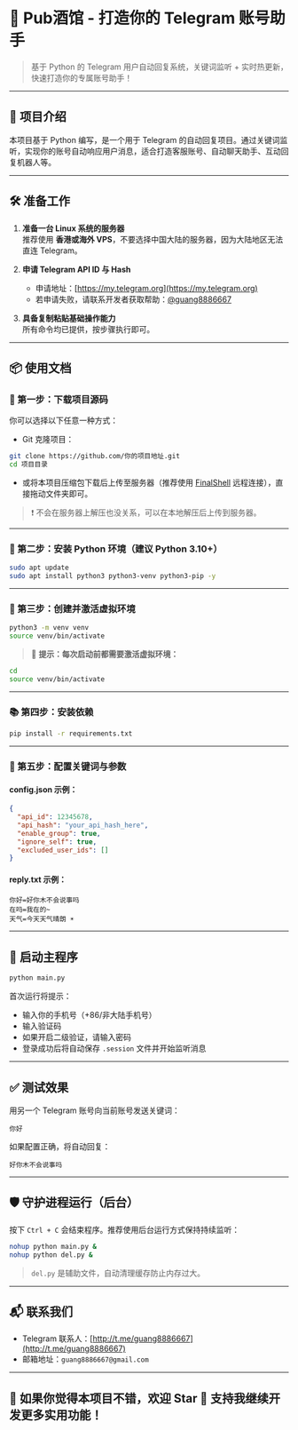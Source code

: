 # 🍺 Pub酒馆 - 打造你的 Telegram 账号助手

> 基于 Python 的 Telegram 用户自动回复系统，关键词监听 + 实时热更新，快速打造你的专属账号助手！

---

## 📖 项目介绍

本项目基于 Python 编写，是一个用于 Telegram 的自动回复项目。通过关键词监听，实现你的账号自动响应用户消息，适合打造客服账号、自动聊天助手、互动回复机器人等。

---

## 🛠️ 准备工作

1. **准备一台 Linux 系统的服务器**  
   推荐使用 **香港或海外 VPS**，不要选择中国大陆的服务器，因为大陆地区无法直连 Telegram。

2. **申请 Telegram API ID 与 Hash**  
   - 申请地址：[https://my.telegram.org](https://my.telegram.org)  
   - 若申请失败，请联系开发者获取帮助：[@guang8886667](http://t.me/guang8886667)

3. **具备复制粘贴基础操作能力**  
   所有命令均已提供，按步骤执行即可。

---

## 📦 使用文档

### 🔽 第一步：下载项目源码

你可以选择以下任意一种方式：

- Git 克隆项目：

```bash
git clone https://github.com/你的项目地址.git
cd 项目目录
```

- 或将本项目压缩包下载后上传至服务器（推荐使用 [FinalShell](https://www.hostbuf.com/) 远程连接），直接拖动文件夹即可。

> ❗ 不会在服务器上解压也没关系，可以在本地解压后上传到服务器。

---

### 🐍 第二步：安装 Python 环境（建议 Python 3.10+）

```bash
sudo apt update
sudo apt install python3 python3-venv python3-pip -y
```

---

### 🧪 第三步：创建并激活虚拟环境

```bash
python3 -m venv venv
source venv/bin/activate
```

> 📌 **提示：每次启动前都需要激活虚拟环境：**

```bash
cd
source venv/bin/activate
```

---

### 📚 第四步：安装依赖

```bash
pip install -r requirements.txt
```

---

### 📝 第五步：配置关键词与参数

#### config.json 示例：

```json
{
  "api_id": 12345678,
  "api_hash": "your_api_hash_here",
  "enable_group": true,
  "ignore_self": true,
  "excluded_user_ids": []
}
```

#### reply.txt 示例：

```
你好=好你木不会说事吗
在吗=我在的~
天气=今天天气晴朗 ☀️
```

---

## 🚀 启动主程序

```bash
python main.py
```

首次运行将提示：

- 输入你的手机号（+86/非大陆手机号）
- 输入验证码
- 如果开启二级验证，请输入密码
- 登录成功后将自动保存 `.session` 文件并开始监听消息

---

## ✅ 测试效果

用另一个 Telegram 账号向当前账号发送关键词：

```text
你好
```

如果配置正确，将自动回复：

```text
好你木不会说事吗
```

---

## 🛡️ 守护进程运行（后台）

按下 `Ctrl + C` 会结束程序。推荐使用后台运行方式保持持续监听：

```bash
nohup python main.py &
nohup python del.py &
```

> `del.py` 是辅助文件，自动清理缓存防止内存过大。

---

## 📬 联系我们

- Telegram 联系人：[http://t.me/guang8886667](http://t.me/guang8886667)
- 邮箱地址：`guang8886667@gmail.com`

---

## 💖 如果你觉得本项目不错，欢迎 Star 🌟 支持我继续开发更多实用功能！
